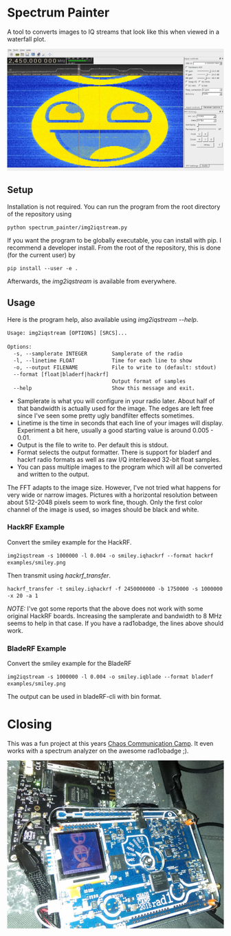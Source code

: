 # Spectrum Painter

A tool to converts images to IQ streams that look like this when viewed in a waterfall plot.

![Spectrum Example](doc/smiley.jpg)

## Setup

Installation is not required. You can run the program from the root directory of the repository using

```
python spectrum_painter/img2iqstream.py
```

If you want the program to be globally executable, you can install with pip. I recommend a developer install. From the root of the repository, this is done (for the current user) by

```
pip install --user -e .
```

Afterwards, the _img2iqstream_ is available from everywhere.

## Usage

Here is the program help, also available using _img2iqstream --help_.

```
Usage: img2iqstream [OPTIONS] [SRCS]...

Options:
  -s, --samplerate INTEGER        Samplerate of the radio
  -l, --linetime FLOAT            Time for each line to show
  -o, --output FILENAME           File to write to (default: stdout)
  --format [float|bladerf|hackrf]
                                  Output format of samples
  --help                          Show this message and exit.
```

 * Samplerate is what you will configure in your radio later. About half of that bandwidth is actually used for the image. The edges are left free since I've seen some pretty ugly bandfilter effects sometimes.
 * Linetime is the time in seconds that each line of your images will display. Experiment a bit here, usually a good starting value is around 0.005 - 0.01.
 * Output is the file to write to. Per default this is stdout.
 * Format selects the output formatter. There is support for bladerf and hackrf radio formats as well as raw I/Q interleaved 32-bit float samples.
 * You can pass multiple images to the program which will all be converted and written to the output.

The FFT adapts to the image size. However, I've not tried what happens for very wide or narrow images. Pictures with a horizontal resolution between about 512-2048 pixels seem to work fine, though. Only the first color channel of the image is used, so images should be black and white. 

### HackRF Example

Convert the smiley example for the HackRF.

```
img2iqstream -s 1000000 -l 0.004 -o smiley.iqhackrf --format hackrf examples/smiley.png
```

Then transmit using _hackrf_transfer_.

```
hackrf_transfer -t smiley.iqhackrf -f 2450000000 -b 1750000 -s 1000000 -x 20 -a 1
```

*NOTE:* I've got some reports that the above does not work with some original HackRF boards. Increasing the samplerate and bandwidth to 8 MHz seems to help in that case. If you have a rad1obadge, the lines above should work.

### BladeRF Example

Convert the smiley example for the BladeRF

```
img2iqstream -s 1000000 -l 0.004 -o smiley.iqblade --format bladerf examples/smiley.png
```

The output can be used in bladeRF-cli with bin format.

# Closing

This was a fun project at this years [Chaos Communication Camp](https://events.ccc.de/camp/2015/wiki/Main_Page). It even works with a spectrum analyzer on the awesome rad1obadge ;).

![rad1o example](doc/rad1o.jpg)
